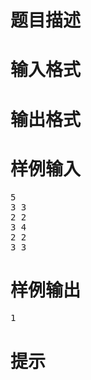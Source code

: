

# 题目描述



# 输入格式



# 输出格式



# 样例输入


<pre>5
3 3
2 2
3 4
2 2
3 3
</pre>

# 样例输出


<pre>1
</pre>

# 提示


<p>
<img src="/upload/image/20190716/20190716092018_35478.png" alt=""/>
</p>
